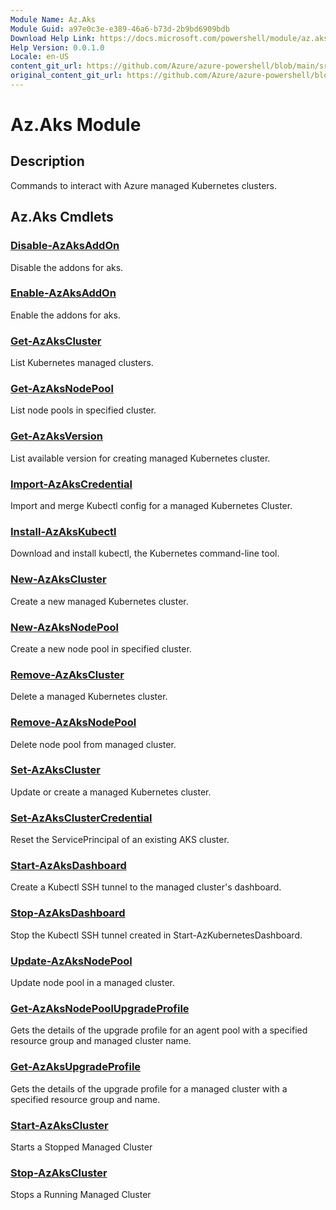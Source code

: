 ```yaml
---
Module Name: Az.Aks
Module Guid: a97e0c3e-e389-46a6-b73d-2b9bd6909bdb
Download Help Link: https://docs.microsoft.com/powershell/module/az.aks
Help Version: 0.0.1.0
Locale: en-US
content_git_url: https://github.com/Azure/azure-powershell/blob/main/src/Aks/Aks/help/Az.Aks.md
original_content_git_url: https://github.com/Azure/azure-powershell/blob/main/src/Aks/Aks/help/Az.Aks.md
---
```


# Az.Aks Module
## Description
Commands to interact with Azure managed Kubernetes clusters.

## Az.Aks Cmdlets
### [Disable-AzAksAddOn](Disable-AzAksAddOn.md)
Disable the addons for aks.

### [Enable-AzAksAddOn](Enable-AzAksAddOn.md)
Enable the addons for aks.

### [Get-AzAksCluster](Get-AzAksCluster.md)
List Kubernetes managed clusters.

### [Get-AzAksNodePool](Get-AzAksNodePool.md)
List node pools in specified cluster.

### [Get-AzAksVersion](Get-AzAksVersion.md)
List available version for creating managed Kubernetes cluster.

### [Import-AzAksCredential](Import-AzAksCredential.md)
Import and merge Kubectl config for a managed Kubernetes Cluster.

### [Install-AzAksKubectl](Install-AzAksKubectl.md)
Download and install kubectl, the Kubernetes command-line tool.

### [New-AzAksCluster](New-AzAksCluster.md)
Create a new managed Kubernetes cluster.

### [New-AzAksNodePool](New-AzAksNodePool.md)
Create a new node pool in specified cluster.

### [Remove-AzAksCluster](Remove-AzAksCluster.md)
Delete a managed Kubernetes cluster.

### [Remove-AzAksNodePool](Remove-AzAksNodePool.md)
Delete node pool from managed cluster.

### [Set-AzAksCluster](Set-AzAksCluster.md)
Update or create a managed Kubernetes cluster.

### [Set-AzAksClusterCredential](Set-AzAksClusterCredential.md)
Reset the ServicePrincipal of an existing AKS cluster.

### [Start-AzAksDashboard](Start-AzAksDashboard.md)
Create a Kubectl SSH tunnel to the managed cluster's dashboard.

### [Stop-AzAksDashboard](Stop-AzAksDashboard.md)
Stop the Kubectl SSH tunnel created in Start-AzKubernetesDashboard.

### [Update-AzAksNodePool](Update-AzAksNodePool.md)
Update node pool in a managed cluster.

### [Get-AzAksNodePoolUpgradeProfile](Get-AzAksNodePoolUpgradeProfile.md)
Gets the details of the upgrade profile for an agent pool with a specified resource group and managed cluster name.

### [Get-AzAksUpgradeProfile](Get-AzAksUpgradeProfile.md)
Gets the details of the upgrade profile for a managed cluster with a specified resource group and name.

### [Start-AzAksCluster](Start-AzAksCluster.md)
Starts a Stopped Managed Cluster

### [Stop-AzAksCluster](Stop-AzAksCluster.md)
Stops a Running Managed Cluster